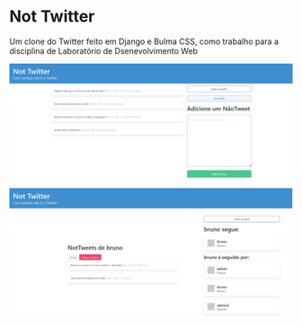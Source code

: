 # Not Twitter
Um clone do Twitter feito em Django e Bulma CSS, como trabalho para a disciplina de Laboratório de Dsenevolvimento Web

![Tela Principal](readme_assets/tela-inicial.png)
![Perfil de usuário](readme_assets/perfil.png)
